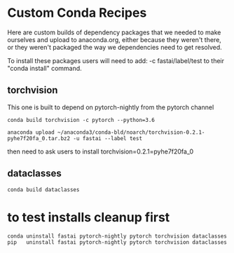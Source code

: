 # Custom Conda Recipes

Here are custom builds of dependency packages that we needed to make ourselves and upload to anaconda.org, either because they weren't there, or they weren't packaged the way we dependencies need to get resolved.

To install these packages users will need to add: -c fastai/label/test to their "conda install" command.



## torchvision

This one is built to depend on pytorch-nightly from the pytorch channel

    conda build torchvision -c pytorch --python=3.6

    anaconda upload ~/anaconda3/conda-bld/noarch/torchvision-0.2.1-pyhe7f20fa_0.tar.bz2 -u fastai --label test

then need to ask users to install torchvision=0.2.1=pyhe7f20fa_0



## dataclasses

    conda build dataclasses



# to test installs cleanup first

    conda uninstall fastai pytorch-nightly pytorch torchvision dataclasses
    pip   uninstall fastai pytorch-nightly pytorch torchvision dataclasses
